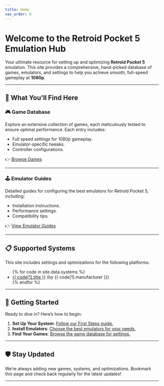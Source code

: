 ```yaml
---
title: Home
nav_order: 0
---
```

# Welcome to the Retroid Pocket 5 Emulation Hub

Your ultimate resource for setting up and optimizing **Retroid Pocket 5** emulation. This site provides a comprehensive, hand-picked database of games, emulators, and settings to help you achieve smooth, full-speed gameplay at **1080p**.

---

## 🚀 What You'll Find Here

### 🎮 **Game Database**
Explore an extensive collection of games, each meticulously tested to ensure optimal performance. Each entry includes:
- Full speed settings for 1080p gameplay.
- Emulator-specific tweaks.
- Controller configurations.

👉 [Browse Games](/games/)

---

### 🕹️ **Emulator Guides**
Detailed guides for configuring the best emulators for Retroid Pocket 5, including:
- Installation instructions.
- Performance settings.
- Compatibility tips.

👉 [View Emulator Guides](/systems/)

---

## 📋 Supported Systems

This site includes settings and optimizations for the following platforms:

<ul>
  {% for code in site.data.systems %}
    <li>
      <a href="/systems/{{ code[1].manufacturer | downcase }}/{{ code[0] }}.html">{{ code[1].title }}</a>
      (by {{ code[1].manufacturer }})
    </li>
  {% endfor %}
</ul>

---

## 🌟 Getting Started

Ready to dive in? Here’s how to begin:
1. **Set Up Your System**: [Follow our First Steps guide.](/first-steps.html)
2. **Install Emulators**: [Choose the best emulators for your needs.](/systems/)
3. **Find Your Games**: [Browse the game database for settings.](/games/)

---

## 🛡️ Stay Updated

We’re always adding new games, systems, and optimizations. Bookmark this page and check back regularly for the latest updates!

---
